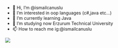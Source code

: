 - 👋 Hi, I’m @ismailcanuslu
- 👀 I’m interested in oop languages (c#,java etc...)
- 🌱 I’m currently learning Java
- 📖 I’m studying now Erzurum Technical University
- 📫 How to reach me ig:@ismailcanuslu

![](https://github.com/ismailcanuslu/topSecretRepository/blob/main/upload.gif)

